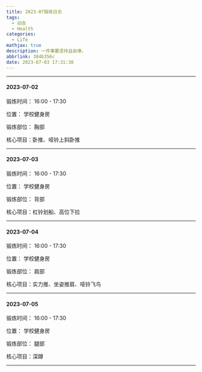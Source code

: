 ```yaml
---
title: 2023-07锻炼日志
tags:
  - 动态
  - Health
categories:
  - Life
mathjax: true
description: 一件事要坚持且自律。
abbrlink: 384b356c
date: 2023-07-03 17:31:38
---
```


---

#### 2023-07-02

锻炼时间： 16:00 - 17:30

位置： 学校健身房

锻炼部位： 胸部

核心项目：卧推、哑铃上斜卧推 

---

####  2023-07-03

锻炼时间： 16:00 - 17:30

位置： 学校健身房

锻炼部位： 背部

核心项目：杠铃划船、高位下拉

---

####  2023-07-04

锻炼时间： 16:00 - 17:30

位置： 学校健身房

锻炼部位： 肩部

核心项目：实力推、坐姿推肩、哑铃飞鸟

---

####  2023-07-05

锻炼时间： 16:00 - 17:30

位置： 学校健身房

锻炼部位： 腿部

核心项目：深蹲

---
